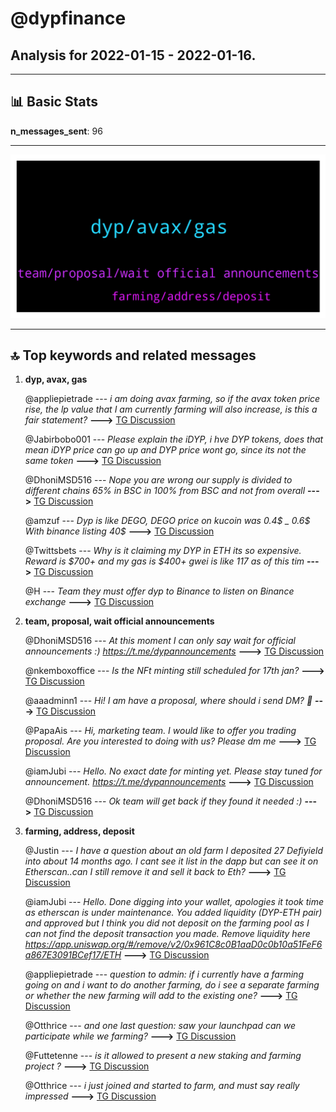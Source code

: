 # **@dypfinance**
 ## Analysis for **2022-01-15** - **2022-01-16**.

---

## 📊 **Basic Stats**

**n_messages_sent**: 96

---
![wordcloud](dypfinance_1Days_wordcloud.png)

---


## 🔝 **Top keywords and related messages**

1. **dyp, avax, gas**

    @appliepietrade --- *i am doing avax farming, so if the avax token price rise, the lp value that I am currently farming will also increase, is this a fair statement?* **--->** [TG Discussion](https://t.me/dypfinance/240058)

    @Jabirbobo001 --- *Please explain the iDYP, i hve DYP tokens, does that mean iDYP price can go up and DYP price wont go, since its not the same token* **--->** [TG Discussion](https://t.me/dypfinance/240079)

    @DhoniMSD516 --- *Nope you are wrong our supply is divided to different chains 65% in BSC in 100% from BSC and not from overall* **--->** [TG Discussion](https://t.me/dypfinance/240164)

    @amzuf --- *Dyp is like DEGO, DEGO price on kucoin was 0.4$ _ 0.6$ With binance listing 40$* **--->** [TG Discussion](https://t.me/dypfinance/240211)

    @Twittsbets --- *Why is it claiming my DYP in ETH its so expensive. Reward is $700+ and my gas is $400+ gwei is like 117 as of this tim* **--->** [TG Discussion](https://t.me/dypfinance/240004)

    @H --- *Team they must offer dyp to Binance to listen on Binance exchange* **--->** [TG Discussion](https://t.me/dypfinance/240201)

2. **team, proposal, wait official announcements**

    @DhoniMSD516 --- *At this moment I can only say wait for official announcements :)  https://t.me/dypannouncements* **--->** [TG Discussion](https://t.me/dypfinance/240236)

    @nkemboxoffice --- *Is the NFt minting still scheduled for 17th jan?* **--->** [TG Discussion](https://t.me/dypfinance/239942)

    @aaadminn1 --- *Hi! I am have a proposal, where should i send DM? 📩* **--->** [TG Discussion](https://t.me/dypfinance/239852)

    @PapaAis --- *Hi, marketing team. I would like to offer  you trading proposal.  Are you interested to doing with us? Please dm me* **--->** [TG Discussion](https://t.me/dypfinance/240182)

    @iamJubi --- *Hello. No exact date for minting yet. Please stay tuned for announcement. https://t.me/dypannouncements* **--->** [TG Discussion](https://t.me/dypfinance/239944)

    @DhoniMSD516 --- *Ok team will get back if they found it needed :)* **--->** [TG Discussion](https://t.me/dypfinance/240193)

3. **farming, address, deposit**

    @Justin --- *I have a question about an old farm I deposited 27 Defiyield into about 14 months ago. I cant see it list in the dapp but can see it on Etherscan..can I still remove it and sell it back to Eth?* **--->** [TG Discussion](https://t.me/dypfinance/240118)

    @iamJubi --- *Hello. Done digging into your wallet, apologies it took time as etherscan is under maintenance.  You added liquidity (DYP-ETH pair) and approved but I think you did not deposit on the farming pool as I can not find the deposit transaction you made. Remove liquidity here https://app.uniswap.org/#/remove/v2/0x961C8c0B1aaD0c0b10a51FeF6a867E3091BCef17/ETH* **--->** [TG Discussion](https://t.me/dypfinance/240122)

    @appliepietrade --- *question to admin: if i currently have a farming going on and i want to do another farming, do i see a separate farming or whether the new farming will add to the existing one?* **--->** [TG Discussion](https://t.me/dypfinance/240041)

    @Otthrice --- *and one last question: saw your launchpad can we participate while we farming?* **--->** [TG Discussion](https://t.me/dypfinance/240060)

    @Futtetenne --- *is it allowed to present a new staking and farming project ?* **--->** [TG Discussion](https://t.me/dypfinance/240151)

    @Otthrice --- *i just joined and started to farm, and must say really impressed* **--->** [TG Discussion](https://t.me/dypfinance/240059)

